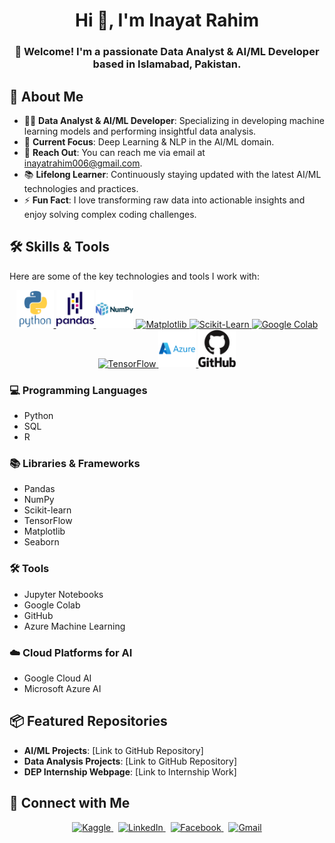 <h1 align="center">Hi 👋, I'm Inayat Rahim</h1>
<h3 align="center">👋 Welcome! I'm a passionate Data Analyst & AI/ML Developer based in Islamabad, Pakistan.</h3>

## 🚀 About Me

- 👩‍💻 **Data Analyst & AI/ML Developer**: Specializing in developing machine learning models and performing insightful data analysis.
- 🌱 **Current Focus**: Deep Learning & NLP in the AI/ML domain.
- 💬 **Reach Out**: You can reach me via email at inayatrahim006@gmail.com.
- 📚 **Lifelong Learner**: Continuously staying updated with the latest AI/ML technologies and practices.
- ⚡ **Fun Fact**: I love transforming raw data into actionable insights and enjoy solving complex coding challenges.

## 🛠️ Skills & Tools

Here are some of the key technologies and tools I work with:

<div align="center"> 
  <a href="https://www.python.org/" target="_blank" rel="noreferrer"> 
    <img src="https://github.com/devicons/devicon/blob/master/icons/python/python-original-wordmark.svg" title="Python" alt="Python" width="60" height="60"/> 
  </a> 
  <a href="https://pandas.pydata.org/" target="_blank" rel="noreferrer"> 
    <img src="https://github.com/devicons/devicon/blob/master/icons/pandas/pandas-original-wordmark.svg" title="Pandas" alt="Pandas" width="60" height="60"/> 
  </a> 
  <a href="https://numpy.org/" target="_blank" rel="noreferrer"> 
    <img src="https://github.com/devicons/devicon/blob/master/icons/numpy/numpy-original-wordmark.svg" title="Numpy" alt="Numpy" width="60" height="60"/> 
  </a> 
  <a href="https://matplotlib.org/" target="_blank" rel="noreferrer"> 
    <img src="https://upload.wikimedia.org/wikipedia/commons/8/84/Matplotlib_icon.svg" title="Matplotlib" alt="Matplotlib" width="60" height="60"/> 
  </a> 
  <a href="https://scikit-learn.org/" target="_blank" rel="noreferrer"> 
    <img src="https://upload.wikimedia.org/wikipedia/commons/0/05/Scikit_learn_logo_small.svg" title="Scikit-Learn" alt="Scikit-Learn" width="60" height="60"/> 
  </a> 
  <a href="https://colab.research.google.com/" target="_blank" rel="noreferrer"> 
    <img src="https://upload.wikimedia.org/wikipedia/commons/d/d0/Google_Colab_Logo.svg" title="Google Colab" alt="Google Colab" width="60" height="60"/> 
  </a> 
  <a href="https://www.tensorflow.org/" target="_blank" rel="noreferrer"> 
    <img src="https://upload.wikimedia.org/wikipedia/commons/2/2d/Tensorflow_logo.svg" title="TensorFlow" alt="TensorFlow" width="60" height="60"/> 
  </a> 
  <a href="https://azure.microsoft.com/en-us/" target="_blank" rel="noreferrer"> 
    <img src="https://github.com/devicons/devicon/blob/master/icons/azure/azure-original-wordmark.svg" title="Azure" alt="Azure" width="60" height="60"/> 
  </a> 
  <a href="https://github.com/" target="_blank" rel="noreferrer"> 
    <img src="https://github.com/devicons/devicon/blob/master/icons/github/github-original-wordmark.svg" title="Github" alt="Github" width="60" height="60"/> 
  </a> 
</div>

### 💻 Programming Languages

- Python
- SQL
- R

### 📚 Libraries & Frameworks

- Pandas
- NumPy
- Scikit-learn
- TensorFlow
- Matplotlib
- Seaborn

### 🛠 Tools

- Jupyter Notebooks
- Google Colab
- GitHub
- Azure Machine Learning

### ☁️ Cloud Platforms for AI

- Google Cloud AI
- Microsoft Azure AI

## 📦 Featured Repositories

- **AI/ML Projects**: [Link to GitHub Repository]
- **Data Analysis Projects**: [Link to GitHub Repository]
- **DEP Internship Webpage**: [Link to Internship Work]

## 🤝 Connect with Me

<p align="center"> 
  <a href="https://www.kaggle.com/inayatrahim" target="_blank"> 
    <img src="https://upload.wikimedia.org/wikipedia/commons/7/7c/Kaggle_logo.png" alt="Kaggle" style="height: 3rem; width: 3rem;"> 
  </a> &nbsp; 
  <a href="https://www.linkedin.com/in/inayat-rahim-b0655b29b/" target="_blank"> 
    <img src="https://upload.wikimedia.org/wikipedia/commons/thumb/8/81/LinkedIn_icon.svg/1024px-LinkedIn_icon.svg.png" alt="LinkedIn" style="height: 3rem; width: 3rem;"> 
  </a> &nbsp; 
  <a href="https://www.facebook.com/profile.php?id=100076805183920" target="_blank"> 
    <img src="https://upload.wikimedia.org/wikipedia/commons/6/6c/Facebook_Logo_2022.png" alt="Facebook" style="height: 3rem; width: 3rem;"> 
  </a> &nbsp; 
  <a href="mailto:inayatrahim006@gmail.com"> 
    <img src="https://upload.wikimedia.org/wikipedia/commons/4/4e/Gmail_Icon.svg" alt="Gmail" style="height: 3rem; width: 3rem;"> 
  </a> 
</p>

